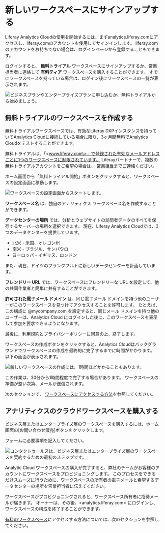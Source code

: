 # 新しいワークスペースにサインアップする

Liferay Analytics Cloudの使用を開始するには、まずanalytics.liferay.comにアクセスし、liferay.comのアカウントを使用してサインインします。 liferay.comのアカウントをお持ちでない場合は、ログインページから登録することもできます。

ログインすると、 **無料トライアル** ワークスペースにサインアップするか、営業担当者に連絡して **有料ティア** ワークスペースを購入することができます。 すでにワークスペースを持っている場合は、ログイン後にワークスペースの一覧が表示されます。

![ビジネスプランやエンタープライズプランに申し込むか、無料トライアルから始めましょう。](signing-up-for-a-new-workspace/images/01.png)

## 無料トライアルのワークスペースを作成する

無料トライアルワークスペースでは、有効なLiferay DXPインスタンスを持っていてAnalytics Cloudに接続している場合に限り、3ヶ月間無料でAnalytics Cloudをテストすることができます。

無料トライアルは、「\<www.liferay.com\>」で登録された有効なメールアドレスごとに1つのワークスペースに制限されています。 Liferayパートナーで、複数の無料トライアルアカウントをご希望の場合は、 [営業担当](mailto:sales@liferay.com)までご連絡ください。

ホーム画面から「無料トライアル開始」ボタンをクリックすると、ワークスペースの設定画面に移動します。

![ワークスペースの設定画面からスタートします。](signing-up-for-a-new-workspace/images/02.png)

**ワークスペース名** は、独自のアナリティクス ワークスペース名を作成することができます。

**データセンターの場所** では、分析とウェブサイトの訪問者データのすべてを保存するサーバーの場所を選択できます。 現在、Liferay Analytics Cloudでは、3つのデータセンターを提供しています。

  - 北米 - 米国、オレゴン州
  - 南米 - ブラジル、サンパウロ
  - ヨーロッパ - イギリス、ロンドン

また、現在、ドイツのフランクフルトに新しいデータセンターを計画しています。

**フレンドリー URL** では、ワークスペースにフレンドリーな URL を設定して、他の共同作業者と簡単に共有することができます。

**許可された電子メール ドメイン** は、同じ電子メール ドメインを持つ他のユーザーがこのワークスペースを見つけてアクセスすることを許可します。 たとえば、この構成に @mycompany.com を設定すると、同じメール ドメインを持つ他のユーザーは、Analytics Cloud にログインした後に、このワークスペースを表示して参加を要求できるようになります。

最後に、利用規約とプライバシーポリシーに同意の上、終了します。

ワークスペースの作成ボタンをクリックすると、Analytics Cloudはバックグラウンドでワークスペースの作成を最終的に完了するまでに時間がかかります。 以下の画面が表示されます。

![新しいワークスペースの作成には、1時間ほどかかることもあります。](signing-up-for-a-new-workspace/images/03.png)

この作業は、30分から1時間程度で完了する場合があります。 ワークスペースの準備が整い次第、メールが送信されます。

次のセクションで、 [ワークスペースにアクセスする方法](./accessing-your-workspace.md)を参照してください。

## アナリティクスのクラウドワークスペースを購入する

ビジネス層またはエンタープライズ層のワークスペースを購入するには、ホーム画面の[お問い合わせ販売]ボタンをクリックします。

フォームに必要事項を記入してください。

![コンタクトセールスは、ビジネス層またはエンタープライズ層のワークスペースを契約するための最初のステップです。](signing-up-for-a-new-workspace/images/04.png)

Analytic Cloud ワークスペースの購入が完了すると、弊社のチームがお客様のアカウントにワークスペースをプロビジョニングします。 このプロセスをできるだけスムーズに行うために、ワークスペースの所有者の電子メールと希望するデータセンターの場所を営業担当者に伝えてください。

ワークスペースがプロビジョニングされると、ワークスペース所有者に招待メールが届きます。 オーナーは、その後、\<analytics.liferay.com\> にログインし、ワークスペースの構成を終了することができます。

[有料のワークスペース](./accessing-your-workspace.md)にアクセスする方法については、次のセクションを参照してください。
